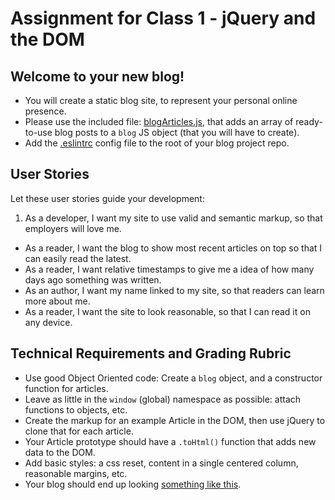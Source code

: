 # Assignment for Class 1 - jQuery and the DOM

## Welcome to your new blog!

- You will create a static blog site, to represent your personal online presence.
- Please use the included file: [blogArticles.js](blogArticles.js), that adds an array of ready-to-use blog posts to a `blog` JS object (that you will have to create).
- Add the [.eslintrc](https://github.com/codefellows/sea-301d1/blob/master/.eslintrc) config file to the root of your blog project repo.

## User Stories
Let these user stories guide your development:
 1. As a developer, I want my site to use valid and semantic markup, so that employers will love me.
 - As a reader, I want the blog to show most recent articles on top so that I can easily read the latest.
 - As a reader, I want relative timestamps to give me a idea of how many days ago something was written.
 - As an author, I want my name linked to my site, so that readers can learn more about me.
 - As a reader, I want the site to look reasonable, so that I can read it on any device.

## Technical Requirements and Grading Rubric

  - Use good Object Oriented code: Create a `blog` object, and a constructor function for articles.
  - Leave as little in the `window` (global) namespace as possible: attach functions to objects, etc.
  - Create the markup for an example Article in the DOM, then use jQuery to clone that for each article.
  - Your Article prototype should have a `.toHtml()` function that adds new data to the DOM.
  - Add basic styles: a css reset, content in a single centered column, reasonable margins, etc.
  - Your blog should end up looking [something like this](http://hijk.it/image/1l402M1Y0q3K/Screen%20Shot%202015-11-23%20at%2012.19.46%20PM.png).

